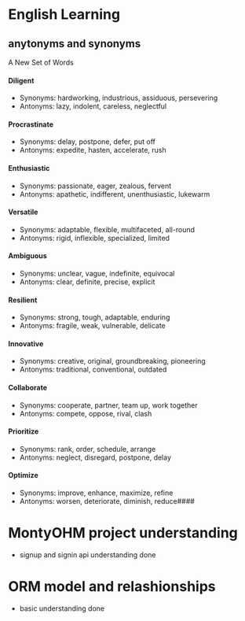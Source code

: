 # English Learning

## anytonyms and synonyms

A New Set of Words

#### Diligent
* Synonyms: hardworking, industrious, assiduous, persevering
* Antonyms: lazy, indolent, careless, neglectful

#### Procrastinate
* Synonyms: delay, postpone, defer, put off
* Antonyms: expedite, hasten, accelerate, rush

#### Enthusiastic
* Synonyms: passionate, eager, zealous, fervent
* Antonyms: apathetic, indifferent, unenthusiastic, lukewarm

#### Versatile
* Synonyms: adaptable, flexible, multifaceted, all-round
* Antonyms: rigid, inflexible, specialized, limited

#### Ambiguous
* Synonyms: unclear, vague, indefinite, equivocal
* Antonyms: clear, definite, precise, explicit

#### Resilient
* Synonyms: strong, tough, adaptable, enduring
* Antonyms: fragile, weak, vulnerable, delicate

#### Innovative
* Synonyms: creative, original, groundbreaking, pioneering
* Antonyms: traditional, conventional, outdated

#### Collaborate
* Synonyms: cooperate, partner, team up, work together
* Antonyms: compete, oppose, rival, clash

#### Prioritize
* Synonyms: rank, order, schedule, arrange
* Antonyms: neglect, disregard, postpone, delay

#### Optimize
* Synonyms: improve, enhance, maximize, refine
* Antonyms: worsen, deteriorate, diminish, reduce#### 

# MontyOHM project understanding
- signup and signin api understanding done

# ORM model and relashionships
- basic understanding done
